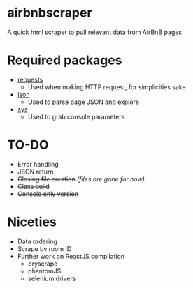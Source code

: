 # airbnbscraper
A quick html scraper to pull relevant data from AirBnB pages

# Required packages
* [requests](http://docs.python-requests.org/en/master/)
  * Used when making HTTP request, for simplicities sake
* [json](https://docs.python.org/2/library/json.html)
  * Used to parse page JSON and explore
* [sys](https://docs.python.org/2/library/sys.html)
  * Used to grab console parameters

# TO-DO
* Error handling
* JSON return
* ~~Closing file creation~~ *(files are gone for now)*
* ~~Class build~~
* ~~Console only version~~

# Niceties
* Data ordering
* Scrape by room ID
* Further work on ReactJS compilation
  * dryscrape
  * phantomJS
  * selenium drivers